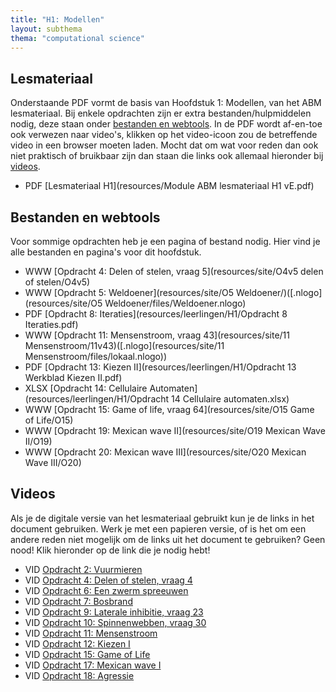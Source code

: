 ```yaml
---
title: "H1: Modellen"
layout: subthema
thema: "computational science"
---
```


## Lesmateriaal

Onderstaande PDF vormt de basis van Hoofdstuk 1: Modellen, van het ABM lesmateriaal.
Bij enkele opdrachten zijn er extra bestanden/hulpmiddelen nodig, deze staan onder [bestanden en webtools](#bestanden-en-webtools).
In de PDF wordt af-en-toe ook verwezen naar video's, klikken op het video-icoon zou de betreffende video in een browser moeten laden.
Mocht dat om wat voor reden dan ook niet praktisch of bruikbaar zijn dan staan die links ook allemaal hieronder bij [videos](#videos).

* PDF [Lesmateriaal H1](resources/Module ABM lesmateriaal H1 vE.pdf)

## Bestanden en webtools

Voor sommige opdrachten heb je een pagina of bestand nodig.
Hier vind je alle bestanden en pagina's voor dit hoofdstuk.

* WWW [Opdracht 4: Delen of stelen, vraag 5](resources/site/O4v5 delen of stelen/O4v5)
* WWW [Opdracht 5: Weldoener](resources/site/O5 Weldoener/)([.nlogo](resources/site/O5 Weldoener/files/Weldoener.nlogo)
* PDF [Opdracht 8: Iteraties](resources/leerlingen/H1/Opdracht 8 Iteraties.pdf)
* WWW [Opdracht 11: Mensenstroom, vraag 43](resources/site/11 Mensenstroom/11v43)([.nlogo](resources/site/11 Mensenstroom/files/lokaal.nlogo))
* PDF [Opdracht 13: Kiezen II](resources/leerlingen/H1/Opdracht 13 Werkblad Kiezen II.pdf)
* XLSX [Opdracht 14: Cellulaire Automaten](resources/leerlingen/H1/Opdracht 14 Cellulaire automaten.xlsx)
* WWW [Opdracht 15: Game of life, vraag 64](resources/site/O15 Game of Life/O15)
* WWW [Opdracht 19: Mexican wave II](resources/site/O19 Mexican Wave II/O19)
* WWW [Opdracht 20: Mexican wave III](resources/site/O20 Mexican Wave III/O20)


## Videos

Als je de digitale versie van het lesmateriaal gebruikt kun je de links in het document gebruiken.
Werk je met een papieren versie, of is het om een andere reden niet mogelijk om de links uit het document te gebruiken?
Geen nood! 
Klik hieronder op de link die je nodig hebt!

* VID [Opdracht 2: Vuurmieren](https://www.scientificamerican.com/video/fire-ants-build-eiffel-tower-structures/)
* VID [Opdracht 4: Delen of stelen, vraag 4](https://www.youtube.com/watch?v=p3Uos2fzIJ0)
* VID [Opdracht 6: Een zwerm spreeuwen](https://www.youtube.com/watch?v=V4f_1_r80RY)
* VID [Opdracht 7: Bosbrand](https://news.nationalgeographic.com/2017/07/california-wildfire-space-weather-satellite-video-spd/)
* VID [Opdracht 9: Laterale inhibitie, vraag 23](https://www.youtube.com/watch?v=IsEph0B0Qxc)
* VID [Opdracht 10: Spinnenwebben, vraag 30](https://www.youtube.com/watch?v=QdtYRJqNe9I)
* VID [Opdracht 11: Mensenstroom](https://www.youtube.com/watch?v=KlMi_1InglA)
* VID [Opdracht 12: Kiezen I](https://eenvandaag.avrotros.nl/binnenland/item/de-voorspelbare-mens-5-gedrag-en-politiek/)
* VID [Opdracht 15: Game of Life](https://www.youtube.com/watch?v=xP5-iIeKXE8)
* VID [Opdracht 17: Mexican wave I](https://www.youtube.com/watch?v=9IfcFwseTdY)
* VID [Opdracht 18: Agressie](https://eenvandaag.avrotros.nl/item/de-voorspelbare-mens-2-big-brother-en-criminaliteit-1)
